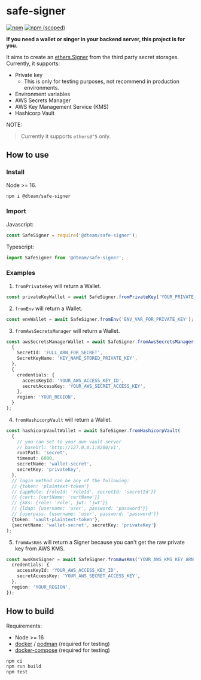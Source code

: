 # safe-signer

[![npm](https://img.shields.io/npm/dt/@dteam/safe-signer)](https://www.npmjs.com/package/@dteam/safe-signer)
[![npm (scoped)](https://img.shields.io/npm/v/@dteam/safe-signer)](https://www.npmjs.com/package/@dteam/safe-signer)

**If you need a wallet or singer in your backend server, this project is for you.**

It aims to create an [ethers.Signer](https://docs.ethers.org/v5/api/signer/#Signer) from the third party secret storages. Currently, it supports:

- Private key
  - This is only for testing purposes, not recommend in production environments.
- Environment variables
- AWS Secrets Manager
- AWS Key Management Service (KMS)
- Hashicorp Vault

NOTE:

> Currently it supports `ethers@^5` only.

## How to use

### Install

Node >= 16.

```sh
npm i @dteam/safe-signer
```

### Import

Javascript:

```js
const SafeSigner = require('@dteam/safe-signer');
```

Typescript:

```ts
import SafeSigner from '@dteam/safe-signer';
```

### Examples

1. `fromPrivateKey` will return a Wallet.

```ts
const privateKeyWallet = await SafeSigner.fromPrivateKey('YOUR_PRIVATE_KEY');
```

2. `fromEnv` will return a Wallet.

```ts
const envWallet = await SafeSigner.fromEnv('ENV_VAR_FOR_PRIVATE_KEY');
```

3. `fromAwsSecretsManager` will return a Wallet.

```ts
const awsSecretsManagerWallet = await SafeSigner.fromAwsSecretsManager(
  {
    SecretId: 'FULL_ARN_FOR_SECRET',
    SecretKeyName: 'KEY_NAME_STORED_PRIVATE_KEY',
  },
  {
    credentials: {
      accessKeyId: 'YOUR_AWS_ACCESS_KEY_ID',
      secretAccessKey: 'YOUR_AWS_SECRET_ACCESS_KEY',
    },
    region: 'YOUR_REGION',
  }
);
```

4. `fromHashicorpVault` will return a Wallet.

```ts
const hashicorpVaultWallet = await SafeSigner.fromHashicorpVault(
  {
    // you can set to your own vault server
    // baseUrl: 'http://127.0.0.1:8200/v1',
    rootPath: 'secret',
    timeout: 6000,
    secretName: 'wallet-secret',
    secretKey: 'privateKey',
  },
  // login method can be any of the following:
  // {token: 'plaintext-token'}
  // {appRole: {roleId: 'roleId', secretId: 'secretId'}}
  // {cert: {certName: 'certName'}}
  // {k8s: {role: 'role', jwt: 'jwt'}}
  // {ldap: {username: 'user', password: 'password'}}
  // {userpass: {username: 'user', password: 'password'}}
  {token: 'vault-plaintext-token'},
  {secretName: 'wallet-secret', secretKey: 'privateKey'}
);
```

5. `fromAwsKms` will return a Signer because you can't get the raw private key from AWS KMS.

```ts
const awsKmsSigner = await SafeSigner.fromAwsKms('YOUR_AWS_KMS_KEY_ARN', {
  credentials: {
    accessKeyId: 'YOUR_AWS_ACCESS_KEY_ID',
    secretAccessKey: 'YOUR_AWS_SECRET_ACCESS_KEY',
  },
  region: 'YOUR_REGION',
});
```

## How to build

Requirements:

- Node >= 16
- [docker](https://docs.docker.com/engine/install/) / [podman](https://podman.io/getting-started/installation) (required for testing)
- [docker-compose](https://docs.docker.com/compose/) (required for testing)

```sh
npm ci
npm run build
npm test
```
